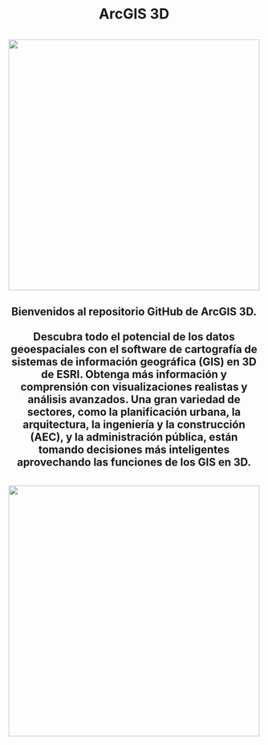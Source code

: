 <div id="title" align="center">   <h1>ArcGIS 3D<br><br><img src="https://www.esri.com/content/dam/esrisites/en-us/arcgis/products/arcgis-3d-mapping/3d-gis-overview-5050.jpg" width="500"/></h1></div>
<div id="header" align="center">
  <h2>Bienvenidos al repositorio GitHub de ArcGIS 3D.<br>
    <br>
    Descubra todo el potencial de los datos geoespaciales con el software de cartografía de sistemas de información geográfica (GIS) en 3D de ESRI. Obtenga más información y comprensión con visualizaciones realistas y análisis avanzados. Una gran variedad de sectores, como la planificación urbana, la arquitectura, la ingeniería y la construcción (AEC), y la administración pública, están tomando decisiones más inteligentes aprovechando las funciones de los GIS en 3D.</h2><br>
    <img src="https://www.esri.com/content/dam/esrisites/en-us/arcgis/products/arcgis-3d-mapping/3d-gis-overview-ct-3.jpg" width="500"/><br>
</div>
